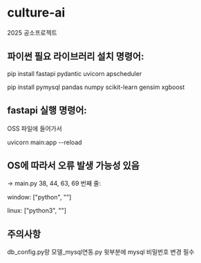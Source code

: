 # culture-ai
2025 공소프로젝트  

## 파이썬 필요 라이브러리 설치 명령어:

pip install fastapi pydantic uvicorn apscheduler

pip install pymysql pandas numpy scikit-learn gensim xgboost  


## fastapi 실행 명령어:

OSS 파일에 들어가서

uvicorn main:app --reload  


## OS에 따라서 오류 발생 가능성 있음

-> main.py 38, 44, 63, 69 번째 줄:

window: ["python", ""]

linux: ["python3", ""]


## 주의사항

db_config.py랑 모델_mysql연동.py 윗부분에 mysql 비밀번호 변경 필수

